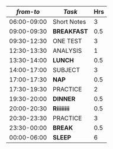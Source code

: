 | *from-to*   | *Task*      | Hrs |
| ----------- | ----------- | --- |
| 06:00-09:00 | Short Notes | 3   |
| 09:00-09:30  | **BREAKFAST**    | 0.5 |
| 09:30-12:30 | ONE TEST    | 3   |
| 12:30-13:30 | ANALYSIS    | 1   |
| 13:30-14:00 | **LUNCH**   | 0.5 |
| 14:00-17:00 | SUBJECT     | 3   |
| 17:00-17:30 | **NAP**   | 0.5 |
| 17:30-19:30 | PRACTICE    | 2   |
| 19:30-20:00 | **DINNER**   | 0.5 |
| 20:00-20:30 | **Riiiiiiii**            | 0.5    |
| 20:30-23:30 | PRACTICE    | 3 |
| 23:30-00:00 | **BREAK**   | 0.5 |
| 00:00-06:00 | **SLEEP**   | 6   |

